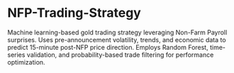 # NFP-Trading-Strategy
Machine learning-based gold trading strategy leveraging Non-Farm Payroll surprises. Uses pre-announcement volatility, trends, and economic data to predict 15-minute post-NFP price direction. Employs Random Forest, time-series validation, and probability-based trade filtering for performance optimization.
